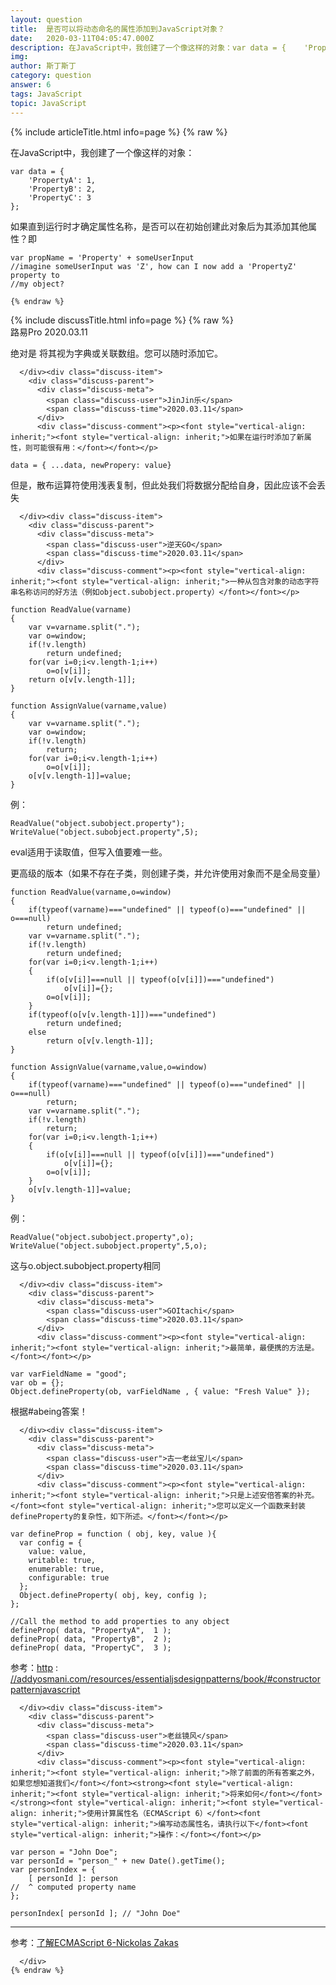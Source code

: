 ```yaml
---
layout: question
title:  是否可以将动态命名的属性添加到JavaScript对象？
date:   2020-03-11T04:05:47.000Z
description: 在JavaScript中，我创建了一个像这样的对象：var data = {    'PropertyA'  1,    'PropertyB' ...
img: 
author: 斯丁斯丁
category: question
answer: 6
tags: JavaScript
topic: JavaScript
---
```

<div class="article-root">
  <div class="article">
    {% include articleTitle.html info=page %}
    {% raw %}
    <div class="article-content"><p><font style="vertical-align: inherit;"><font style="vertical-align: inherit;">在JavaScript中，我创建了一个像这样的对象：</font></font></p>

<pre><code>var data = {<font></font>
    'PropertyA': 1,<font></font>
    'PropertyB': 2,<font></font>
    'PropertyC': 3<font></font>
};<font></font>
</code></pre>

<p><font style="vertical-align: inherit;"><font style="vertical-align: inherit;">如果直到运行时才确定属性名称，是否可以在初始创建此对象后为其添加其他属性？</font><font style="vertical-align: inherit;">即</font></font></p>

<pre><code>var propName = 'Property' + someUserInput<font></font>
//imagine someUserInput was 'Z', how can I now add a 'PropertyZ' property to <font></font>
//my object?<font></font>
</code></pre></div>
    {% endraw %}
  </div>

  <div class="discuss-wrapper">
    {% include discussTitle.html info=page %}
    {% raw %}
    <div class="discuss-item">
        <div class="discuss-parent">
          <div class="discuss-meta">
            <span class="discuss-user">路易Pro</span>
            <span class="discuss-time">2020.03.11</span>
          </div>
          <div class="discuss-comment"><p><font style="vertical-align: inherit;"><font style="vertical-align: inherit;">绝对是 </font><font style="vertical-align: inherit;">将其视为字典或关联数组。</font><font style="vertical-align: inherit;">您可以随时添加它。</font></font></p></div>
        </div>
        
      </div><div class="discuss-item">
        <div class="discuss-parent">
          <div class="discuss-meta">
            <span class="discuss-user">JinJin乐</span>
            <span class="discuss-time">2020.03.11</span>
          </div>
          <div class="discuss-comment"><p><font style="vertical-align: inherit;"><font style="vertical-align: inherit;">如果在运行时添加了新属性，则可能很有用：</font></font></p>

<pre><code>data = { ...data, newPropery: value}
</code></pre>

<p><font style="vertical-align: inherit;"><font style="vertical-align: inherit;">但是，散布运算符使用浅表复制，但此处我们将数据分配给自身，因此应该不会丢失</font></font></p></div>
        </div>
        
      </div><div class="discuss-item">
        <div class="discuss-parent">
          <div class="discuss-meta">
            <span class="discuss-user">逆天GO</span>
            <span class="discuss-time">2020.03.11</span>
          </div>
          <div class="discuss-comment"><p><font style="vertical-align: inherit;"><font style="vertical-align: inherit;">一种从包含对象的动态字符串名称访问的好方法（例如object.subobject.property）</font></font></p>

<pre><code>function ReadValue(varname)<font></font>
{<font></font>
    var v=varname.split(".");<font></font>
    var o=window;<font></font>
    if(!v.length)<font></font>
        return undefined;<font></font>
    for(var i=0;i&lt;v.length-1;i++)<font></font>
        o=o[v[i]];<font></font>
    return o[v[v.length-1]];<font></font>
}<font></font>
<font></font>
function AssignValue(varname,value)<font></font>
{<font></font>
    var v=varname.split(".");<font></font>
    var o=window;<font></font>
    if(!v.length)<font></font>
        return;<font></font>
    for(var i=0;i&lt;v.length-1;i++)<font></font>
        o=o[v[i]];<font></font>
    o[v[v.length-1]]=value;<font></font>
}<font></font>
</code></pre>

<p><font style="vertical-align: inherit;"><font style="vertical-align: inherit;">例：</font></font></p>

<pre><code>ReadValue("object.subobject.property");<font></font>
WriteValue("object.subobject.property",5);<font></font>
</code></pre>

<p><font style="vertical-align: inherit;"><font style="vertical-align: inherit;">eval适用于读取值，但写入值要难一些。</font></font></p>

<p><font style="vertical-align: inherit;"><font style="vertical-align: inherit;">更高级的版本（如果不存在子类，则创建子类，并允许使用对象而不是全局变量）</font></font></p>

<pre><code>function ReadValue(varname,o=window)<font></font>
{<font></font>
    if(typeof(varname)==="undefined" || typeof(o)==="undefined" || o===null)<font></font>
        return undefined;<font></font>
    var v=varname.split(".");<font></font>
    if(!v.length)<font></font>
        return undefined;<font></font>
    for(var i=0;i&lt;v.length-1;i++)<font></font>
    {<font></font>
        if(o[v[i]]===null || typeof(o[v[i]])==="undefined") <font></font>
            o[v[i]]={};<font></font>
        o=o[v[i]];<font></font>
    }<font></font>
    if(typeof(o[v[v.length-1]])==="undefined")    <font></font>
        return undefined;<font></font>
    else    <font></font>
        return o[v[v.length-1]];<font></font>
}<font></font>
<font></font>
function AssignValue(varname,value,o=window)<font></font>
{<font></font>
    if(typeof(varname)==="undefined" || typeof(o)==="undefined" || o===null)<font></font>
        return;<font></font>
    var v=varname.split(".");<font></font>
    if(!v.length)<font></font>
        return;<font></font>
    for(var i=0;i&lt;v.length-1;i++)<font></font>
    {<font></font>
        if(o[v[i]]===null || typeof(o[v[i]])==="undefined")<font></font>
            o[v[i]]={};<font></font>
        o=o[v[i]];<font></font>
    }<font></font>
    o[v[v.length-1]]=value;<font></font>
}<font></font>
</code></pre>

<p><font style="vertical-align: inherit;"><font style="vertical-align: inherit;">例：</font></font></p>

<pre><code>ReadValue("object.subobject.property",o);<font></font>
WriteValue("object.subobject.property",5,o);<font></font>
</code></pre>

<p><font style="vertical-align: inherit;"><font style="vertical-align: inherit;">这与o.object.subobject.property相同</font></font></p></div>
        </div>
        
      </div><div class="discuss-item">
        <div class="discuss-parent">
          <div class="discuss-meta">
            <span class="discuss-user">GOItachi</span>
            <span class="discuss-time">2020.03.11</span>
          </div>
          <div class="discuss-comment"><p><font style="vertical-align: inherit;"><font style="vertical-align: inherit;">最简单，最便携的方法是。</font></font></p>

<pre><code>var varFieldName = "good";<font></font>
var ob = {};<font></font>
Object.defineProperty(ob, varFieldName , { value: "Fresh Value" });<font></font>
</code></pre>

<p><font style="vertical-align: inherit;"><font style="vertical-align: inherit;">根据#abeing答案！</font></font></p></div>
        </div>
        
      </div><div class="discuss-item">
        <div class="discuss-parent">
          <div class="discuss-meta">
            <span class="discuss-user">古一老丝宝儿</span>
            <span class="discuss-time">2020.03.11</span>
          </div>
          <div class="discuss-comment"><p><font style="vertical-align: inherit;"><font style="vertical-align: inherit;">只是上述安倍答案的补充。</font><font style="vertical-align: inherit;">您可以定义一个函数来封装defineProperty的复杂性，如下所述。</font></font></p>

<pre><code>var defineProp = function ( obj, key, value ){<font></font>
  var config = {<font></font>
    value: value,<font></font>
    writable: true,<font></font>
    enumerable: true,<font></font>
    configurable: true<font></font>
  };<font></font>
  Object.defineProperty( obj, key, config );<font></font>
};<font></font>
<font></font>
//Call the method to add properties to any object<font></font>
defineProp( data, "PropertyA",  1 );<font></font>
defineProp( data, "PropertyB",  2 );<font></font>
defineProp( data, "PropertyC",  3 );<font></font>
</code></pre>

<p><font style="vertical-align: inherit;"><font style="vertical-align: inherit;">参考：</font><a href="http://addyosmani.com/resources/essentialjsdesignpatterns/book/#constructorpatternjavascript"><font style="vertical-align: inherit;">http</font></a><font style="vertical-align: inherit;"> : </font></font><a href="http://addyosmani.com/resources/essentialjsdesignpatterns/book/#constructorpatternjavascript"><font style="vertical-align: inherit;"><font style="vertical-align: inherit;">//addyosmani.com/resources/essentialjsdesignpatterns/book/#constructorpatternjavascript</font></font></a></p></div>
        </div>
        
      </div><div class="discuss-item">
        <div class="discuss-parent">
          <div class="discuss-meta">
            <span class="discuss-user">老丝镜风</span>
            <span class="discuss-time">2020.03.11</span>
          </div>
          <div class="discuss-comment"><p><font style="vertical-align: inherit;"><font style="vertical-align: inherit;">除了前面的所有答案之外，如果您想知道我们</font></font><strong><font style="vertical-align: inherit;"><font style="vertical-align: inherit;">将来如何</font></font></strong><font style="vertical-align: inherit;"><font style="vertical-align: inherit;">使用计算属性名（ECMAScript 6）</font><font style="vertical-align: inherit;">编写动态属性名，请执行以下</font><font style="vertical-align: inherit;">操作：</font></font></p>

<pre><code>var person = "John Doe";<font></font>
var personId = "person_" + new Date().getTime();<font></font>
var personIndex = {<font></font>
    [ personId ]: person<font></font>
//  ^ computed property name<font></font>
};<font></font>
<font></font>
personIndex[ personId ]; // "John Doe"<font></font>
</code></pre>

<hr>

<p><font style="vertical-align: inherit;"><font style="vertical-align: inherit;">参考：</font></font><a href="https://github.com/nzakas/understandinges6/blob/master/manuscript/03-Objects.md#computed-property-names"><font style="vertical-align: inherit;"><font style="vertical-align: inherit;">了解ECMAScript 6-Nickolas Zakas</font></font></a></p></div>
        </div>
        
      </div>
    {% endraw %}
  </div>
<div>
